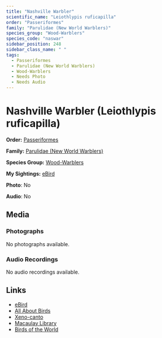 ```yaml
---
title: "Nashville Warbler"
scientific_name: "Leiothlypis ruficapilla"
order: "Passeriformes"
family: "Parulidae (New World Warblers)"
species_group: "Wood-Warblers"
species_code: "naswar"
sidebar_position: 248
sidebar_class_name: " "
tags: 
  - Passeriformes
  - Parulidae (New World Warblers)
  - Wood-Warblers
  - Needs Photo
  - Needs Audio
---
```


# Nashville Warbler (Leiothlypis ruficapilla)

**Order:** [Passeriformes](/tags/passeriformes)

**Family:** [Parulidae (New World Warblers)](/tags/parulidae-new-world-warblers)

**Species Group:** [Wood-Warblers](/tags/wood-warblers)

**My Sightings:** [eBird](https://ebird.org/lifelist?r=world&time=life&spp=naswar)

**Photo**: No 

**Audio**: No

## Media
### Photographs
No photographs available.

### Audio Recordings
No audio recordings available.

## Links
* [eBird](https://ebird.org/species/naswar) 
* [All About Birds](https://www.allaboutbirds.org/guide/naswar) 
* [Xeno-canto](https://www.xeno-canto.org/species/leiothlypis-ruficapilla) 
* [Macaulay Library](https://search.macaulaylibrary.org/catalog?taxonCode=naswar&sort=rating_rank_desc)
* [Birds of the World](https://birdsoftheworld.org/bow/species/naswar)
